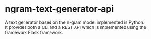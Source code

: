 # ngram-text-generator-api
A text generator based on the n-gram model implemented in Python.  
It provides both a CLI and a REST API which is implemented using the framework Flask framework.
